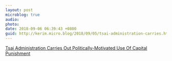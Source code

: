 ```yaml
---
layout: post
microblog: true
audio: 
photo: 
date: 2018-09-06 06:39:43 +0800
guid: http://kerim.micro.blog/2018/09/05/tsai-administration-carries.html
---
```

[Tsai Administration Carries Out Politically-Motivated Use Of Capital Punishment](https://newbloommag.net/2018/09/03/tsai-death-penalty/)
